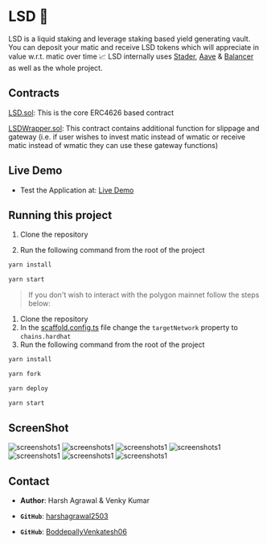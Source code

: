 # LSD 💊

LSD is a liquid staking and leverage staking based yield generating vault. You can deposit your matic and receive LSD tokens which will appreciate in value w.r.t. matic over time 📈 LSD internally uses [Stader](https://www.staderlabs.com/), [Aave](https://aave.com/) & [Balancer](https://balancer.fi/) as well as the whole project.

## Contracts

[LSD.sol](packages/hardhat/contracts/LSD.sol): This is the core ERC4626 based contract  

[LSDWrapper.sol](packages/hardhat/contracts/LSDWrapper.sol): This contract contains additional function for slippage and gateway (i.e. if user wishes to invest matic instead of wmatic or receive matic instead of wmatic they can use these gateway functions)

## Live Demo

- Test the Application at: [Live Demo](https://liquidstakingdecentralized.netlify.app/)

## Running this project

1. Clone the repository

2. Run the following command from the root of the project

```bash
yarn install
```

```bash
yarn start
```

> If you don't wish to interact with the polygon mainnet follow the steps below:

1. Clone the repository
2. In the [scaffold.config.ts](packages/nextjs/scaffold.config.ts) file change the `targetNetwork` property to `chains.hardhat`
3. Run the following command from the root of the project

```bash
yarn install
```

```bash
yarn fork
```

```bash
yarn deploy
```

```bash
yarn start
```

## ScreenShot

![screenshots1](screenshots/ss1.png)
![screenshots1](screenshots/ss2.png)
![screenshots1](screenshots/ss3.png)
![screenshots1](screenshots/ss4.png)
![screenshots1](screenshots/ss5.png)
![screenshots1](screenshots/ss6.png)
![screenshots1](screenshots/ss7.png)


## Contact

- **Author**: Harsh Agrawal & Venky Kumar

- **`GitHub`**: [harshagrawal2503](https://github.com/harshagrawal2503)
- **`GitHub`**: [BoddepallyVenkatesh06](https://github.com/BoddepallyVenkatesh06)
